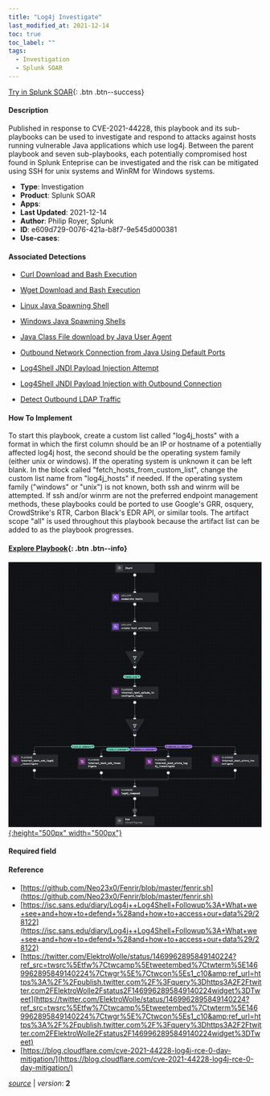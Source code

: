 ```yaml
---
title: "Log4j Investigate"
last_modified_at: 2021-12-14
toc: true
toc_label: ""
tags:
  - Investigation
  - Splunk SOAR
---
```


[Try in Splunk SOAR](https://www.splunk.com/en_us/software/splunk-security-orchestration-and-automation.html){: .btn .btn--success}

#### Description

Published in response to CVE-2021-44228, this playbook and its sub-playbooks can be used to investigate and respond to attacks against hosts running vulnerable Java applications which use log4j. Between the parent playbook and seven sub-playbooks, each potentially compromised host found in Splunk Enteprise can be investigated and the risk can be mitigated using SSH for unix systems and WinRM for Windows systems.

- **Type**: Investigation
- **Product**: Splunk SOAR
- **Apps**: 
- **Last Updated**: 2021-12-14
- **Author**: Philip Royer, Splunk
- **ID**: e609d729-0076-421a-b8f7-9e545d000381
- **Use-cases**:

#### Associated Detections






























































































































































































































* [Curl Download and Bash Execution](/endpoint/900bc324-59f3-11ec-9fb4-acde48001122/)



















































































































































































































































































































































































































































































































































































































































































































































































































































































































































































































































































































































































































































































































































































































































































































































































































































































































































































































































































































































































































































































































































































































































































































































































































































































































































































































































































* [Wget Download and Bash Execution](/endpoint/35682718-5a85-11ec-b8f7-acde48001122/)







































































































































































































































































































































































































































































































































































































































































































































































































































































































































































































































































































































































































* [Linux Java Spawning Shell](/endpoint/7b09db8a-5c20-11ec-9945-acde48001122/)














































































































































































































































































































































































































































































































































































































































































































































































































































































































































































































































































































































































































































































































































































































































































































































































































































































































































































































































































































































































































































































































































































































































































































































































































































* [Windows Java Spawning Shells](/endpoint/28c81306-5c47-11ec-bfea-acde48001122/)

































































































































































































































































































































































































































































































































































































































































































































































































































































* [Java Class File download by Java User Agent](/endpoint/8281ce42-5c50-11ec-82d2-acde48001122/)






















































































































































































































































































































































































































































































































































































































































































































































































































































































































































































































































































































































































































































































































































































































































































































































































































































































































































































































































































































































































































* [Outbound Network Connection from Java Using Default Ports](/endpoint/d2c14d28-5c47-11ec-9892-acde48001122/)























































































































































































































































































































































































































































































































































































































































































































































































































































































































































































































































































































































































































































































































































































































































































































































































* [Log4Shell JNDI Payload Injection Attempt](/web/c184f12e-5c90-11ec-bf1f-497c9a704a72/)



















































































































































































































































































































































































































































































































































































































































































































































































































































































































































































































































































































































































































































































































































































































































































































































































































































































































* [Log4Shell JNDI Payload Injection with Outbound Connection](/web/69afee44-5c91-11ec-bf1f-497c9a704a72/)

































































































































































































































































































































































































































































































































































































































































































































































































































































































































































































































































































































































































































































* [Detect Outbound LDAP Traffic](/network/5e06e262-d7cd-4216-b2f8-27b437e18458/)




























































































































































































































































































































































































































































































































































































































































































































































































































































































































































































































































































































































































































































































































































































































#### How To Implement
To start this playbook, create a custom list called &#34;log4j_hosts&#34; with a format in which the first column should be an IP or hostname of a potentially affected log4j host, the second should be the operating system family (either unix or windows). If the operating system is unknown it can be left blank. In the block called &#34;fetch_hosts_from_custom_list&#34;, change the custom list name from &#34;log4j_hosts&#34; if needed. If the operating system family (&#34;windows&#34; or &#34;unix&#34;) is not known, both ssh and winrm will be attempted. If ssh and/or winrm are not the preferred endpoint management methods, these playbooks could be ported to use Google&#39;s GRR, osquery,  CrowdStrike&#39;s RTR, Carbon Black&#39;s EDR API, or similar tools. The artifact scope &#34;all&#34; is used throughout this playbook because the artifact list can be added to as the playbook progresses.


#### [Explore Playbook](https://splunk.github.io/soar-playbook-viewer/?playbook=https://raw.githubusercontent.com/phantomcyber/playbooks/latest/log4j_investigate.json){: .btn .btn--info}

[![explore](https://raw.githubusercontent.com/splunk/security_content/develop/playbooks/log4j_investigate.png){:height="500px" width="500px"}](https://splunk.github.io/soar-playbook-viewer/?playbook=https://raw.githubusercontent.com/phantomcyber/playbooks/latest/log4j_investigate.json)

#### Required field


#### Reference

* [https://github.com/Neo23x0/Fenrir/blob/master/fenrir.sh](https://github.com/Neo23x0/Fenrir/blob/master/fenrir.sh)
* [https://isc.sans.edu/diary/Log4j++Log4Shell+Followup%3A+What+we+see+and+how+to+defend+%28and+how+to+access+our+data%29/28122](https://isc.sans.edu/diary/Log4j++Log4Shell+Followup%3A+What+we+see+and+how+to+defend+%28and+how+to+access+our+data%29/28122)
* [https://twitter.com/ElektroWolle/status/1469962895849140224?ref_src=twsrc%5Etfw%7Ctwcamp%5Etweetembed%7Ctwterm%5E1469962895849140224%7Ctwgr%5E%7Ctwcon%5Es1_c10&amp;ref_url=https%3A%2F%2Fpublish.twitter.com%2F%3Fquery%3Dhttps3A2F2Ftwitter.com2FElektroWolle2Fstatus2F1469962895849140224widget%3DTweet](https://twitter.com/ElektroWolle/status/1469962895849140224?ref_src=twsrc%5Etfw%7Ctwcamp%5Etweetembed%7Ctwterm%5E1469962895849140224%7Ctwgr%5E%7Ctwcon%5Es1_c10&amp;ref_url=https%3A%2F%2Fpublish.twitter.com%2F%3Fquery%3Dhttps3A2F2Ftwitter.com2FElektroWolle2Fstatus2F1469962895849140224widget%3DTweet)
* [https://blog.cloudflare.com/cve-2021-44228-log4j-rce-0-day-mitigation/](https://blog.cloudflare.com/cve-2021-44228-log4j-rce-0-day-mitigation/)




[*source*](https://github.com/splunk/security_content/tree/develop/playbooks/log4j_investigate.yml) \| *version*: **2**